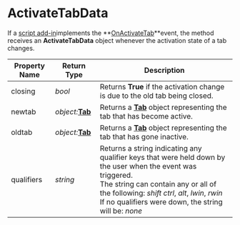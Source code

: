 # ActivateTabData

If a [script add-in](/Manual/scripting/script_add-ins/README.md)implements the **[OnActivateTab](../scripting_events/onactivatetab.md)**event, the method receives an **ActivateTabData** object whenever the activation state of a tab changes.

| Property Name | Return Type | Description |
| --- | --- | --- |
| closing | *bool* | Returns **True** if the activation change is due to the old tab being closed. |
| newtab | *object:***[Tab](tab.md)** | Returns a **[Tab](tab.md)** object representing the tab that has become active. |
| oldtab | *object:***[Tab](tab.md)** | Returns a **[Tab](tab.md)** object representing the tab that has gone inactive. |
| qualifiers | *string* | Returns a string indicating any qualifier keys that were held down by the user when the event was triggered.  <br />The string can contain any or all of the following: *shift* *ctrl*, *alt*, *lwin*, *rwin*  <br />If no qualifiers were down, the string will be: *none* |

